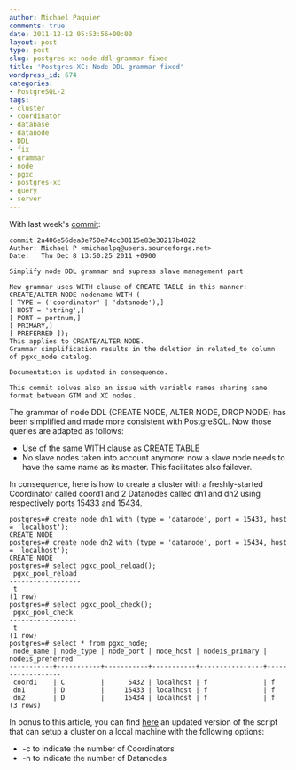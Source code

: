 ```yaml
---
author: Michael Paquier
comments: true
date: 2011-12-12 05:53:56+00:00
layout: post
type: post
slug: postgres-xc-node-ddl-grammar-fixed
title: 'Postgres-XC: Node DDL grammar fixed'
wordpress_id: 674
categories:
- PostgreSQL-2
tags:
- cluster
- coordinator
- database
- datanode
- DDL
- fix
- grammar
- node
- pgxc
- postgres-xc
- query
- server
---
```


With last week's [commit](http://postgres-xc.git.sourceforge.net/git/gitweb.cgi?p=postgres-xc/postgres-xc;a=commitdiff;h=2a406e56dea3e750e74cc38115e83e30217b4822;hp=99407dfd856b4250593379a6764f9bbd61ae03f7):

    commit 2a406e56dea3e750e74cc38115e83e30217b4822
    Author: Michael P <michaelpq@users.sourceforge.net>
    Date:   Thu Dec 8 13:50:25 2011 +0900

    Simplify node DDL grammar and supress slave management part

    New grammar uses WITH clause of CREATE TABLE in this manner:
    CREATE/ALTER NODE nodename WITH (
    [ TYPE = ('coordinator' | 'datanode'),]
    [ HOST = 'string',]
    [ PORT = portnum,]
    [ PRIMARY,]
    [ PREFERRED ]);
    This applies to CREATE/ALTER NODE.
    Grammar simplification results in the deletion in related_to column
    of pgxc_node catalog.

    Documentation is updated in consequence.

    This commit solves also an issue with variable names sharing same
    format between GTM and XC nodes.

The grammar of node DDL (CREATE NODE, ALTER NODE, DROP NODE) has been simplified and made more consistent with PostgreSQL. Now those queries are adapted as follows:

  * Use of the same WITH clause as CREATE TABLE
  * No slave nodes taken into account anymore: now a slave node needs to have the same name as its master. This facilitates also failover.

In consequence, here is how to create a cluster with a freshly-started Coordinator called coord1 and 2 Datanodes called dn1 and dn2 using respectively ports 15433 and 15434.

    postgres=# create node dn1 with (type = 'datanode', port = 15433, host = 'localhost');
    CREATE NODE
    postgres=# create node dn2 with (type = 'datanode', port = 15434, host = 'localhost');
    CREATE NODE
    postgres=# select pgxc_pool_reload();
     pgxc_pool_reload 
    ------------------
     t
    (1 row)
    postgres=# select pgxc_pool_check();
     pgxc_pool_check 
    -----------------
     t
    (1 row)
    postgres=# select * from pgxc_node;
     node_name | node_type | node_port | node_host | nodeis_primary | nodeis_preferred 
    -----------+-----------+-----------+-----------+----------------+------------------
     coord1    | C         |      5432 | localhost | f              | f
     dn1       | D         |     15433 | localhost | f              | f
     dn2       | D         |     15434 | localhost | f              | f
    (3 rows)

In bonus to this article, you can find [here](http://michael.otacoo.com/wp-content/uploads/2011/12/start_cluster_2.tar.gz) an updated version of the script that can setup a cluster on a local machine with the following options:

  * -c to indicate the number of Coordinators
  * -n to indicate the number of Datanodes
